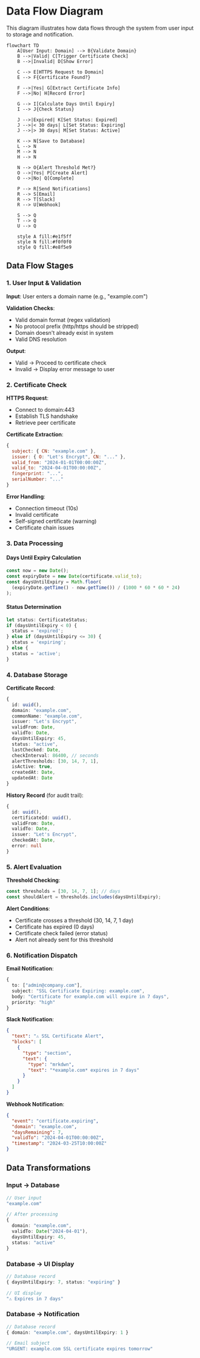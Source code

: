 # Data Flow Diagram

This diagram illustrates how data flows through the system from user input to storage and notification.

```mermaid
flowchart TD
    A[User Input: Domain] --> B{Validate Domain}
    B -->|Valid| C[Trigger Certificate Check]
    B -->|Invalid| D[Show Error]
    
    C --> E[HTTPS Request to Domain]
    E --> F{Certificate Found?}
    
    F -->|Yes| G[Extract Certificate Info]
    F -->|No| H[Record Error]
    
    G --> I[Calculate Days Until Expiry]
    I --> J{Check Status}
    
    J -->|Expired| K[Set Status: Expired]
    J -->|< 30 days| L[Set Status: Expiring]
    J -->|> 30 days| M[Set Status: Active]
    
    K --> N[Save to Database]
    L --> N
    M --> N
    H --> N
    
    N --> O{Alert Threshold Met?}
    O -->|Yes| P[Create Alert]
    O -->|No| Q[Complete]
    
    P --> R[Send Notifications]
    R --> S[Email]
    R --> T[Slack]
    R --> U[Webhook]
    
    S --> Q
    T --> Q
    U --> Q
    
    style A fill:#e1f5ff
    style N fill:#f0f0f0
    style Q fill:#e8f5e9
```

## Data Flow Stages

### 1. User Input & Validation
**Input**: User enters a domain name (e.g., "example.com")

**Validation Checks**:
- Valid domain format (regex validation)
- No protocol prefix (http/https should be stripped)
- Domain doesn't already exist in system
- Valid DNS resolution

**Output**: 
- Valid → Proceed to certificate check
- Invalid → Display error message to user

### 2. Certificate Check
**HTTPS Request**:
- Connect to domain:443
- Establish TLS handshake
- Retrieve peer certificate

**Certificate Extraction**:
```javascript
{
  subject: { CN: "example.com" },
  issuer: { O: "Let's Encrypt", CN: "..." },
  valid_from: "2024-01-01T00:00:00Z",
  valid_to: "2024-04-01T00:00:00Z",
  fingerprint: "...",
  serialNumber: "..."
}
```

**Error Handling**:
- Connection timeout (10s)
- Invalid certificate
- Self-signed certificate (warning)
- Certificate chain issues

### 3. Data Processing

#### Days Until Expiry Calculation
```typescript
const now = new Date();
const expiryDate = new Date(certificate.valid_to);
const daysUntilExpiry = Math.floor(
  (expiryDate.getTime() - now.getTime()) / (1000 * 60 * 60 * 24)
);
```

#### Status Determination
```typescript
let status: CertificateStatus;
if (daysUntilExpiry < 0) {
  status = 'expired';
} else if (daysUntilExpiry <= 30) {
  status = 'expiring';
} else {
  status = 'active';
}
```

### 4. Database Storage

**Certificate Record**:
```typescript
{
  id: uuid(),
  domain: "example.com",
  commonName: "example.com",
  issuer: "Let's Encrypt",
  validFrom: Date,
  validTo: Date,
  daysUntilExpiry: 45,
  status: "active",
  lastChecked: Date,
  checkInterval: 86400, // seconds
  alertThresholds: [30, 14, 7, 1],
  isActive: true,
  createdAt: Date,
  updatedAt: Date
}
```

**History Record** (for audit trail):
```typescript
{
  id: uuid(),
  certificateId: uuid(),
  validFrom: Date,
  validTo: Date,
  issuer: "Let's Encrypt",
  checkedAt: Date,
  error: null
}
```

### 5. Alert Evaluation

**Threshold Checking**:
```typescript
const thresholds = [30, 14, 7, 1]; // days
const shouldAlert = thresholds.includes(daysUntilExpiry);
```

**Alert Conditions**:
- Certificate crosses a threshold (30, 14, 7, 1 day)
- Certificate has expired (0 days)
- Certificate check failed (error status)
- Alert not already sent for this threshold

### 6. Notification Dispatch

**Email Notification**:
```typescript
{
  to: ["admin@company.com"],
  subject: "SSL Certificate Expiring: example.com",
  body: "Certificate for example.com will expire in 7 days",
  priority: "high"
}
```

**Slack Notification**:
```json
{
  "text": "⚠️ SSL Certificate Alert",
  "blocks": [
    {
      "type": "section",
      "text": {
        "type": "mrkdwn",
        "text": "*example.com* expires in 7 days"
      }
    }
  ]
}
```

**Webhook Notification**:
```json
{
  "event": "certificate.expiring",
  "domain": "example.com",
  "daysRemaining": 7,
  "validTo": "2024-04-01T00:00:00Z",
  "timestamp": "2024-03-25T10:00:00Z"
}
```

## Data Transformations

### Input → Database
```typescript
// User input
"example.com"

// After processing
{
  domain: "example.com",
  validTo: Date("2024-04-01"),
  daysUntilExpiry: 45,
  status: "active"
}
```

### Database → UI Display
```typescript
// Database record
{ daysUntilExpiry: 7, status: "expiring" }

// UI display
"⚠️ Expires in 7 days"
```

### Database → Notification
```typescript
// Database record
{ domain: "example.com", daysUntilExpiry: 1 }

// Email subject
"URGENT: example.com SSL certificate expires tomorrow"
```
